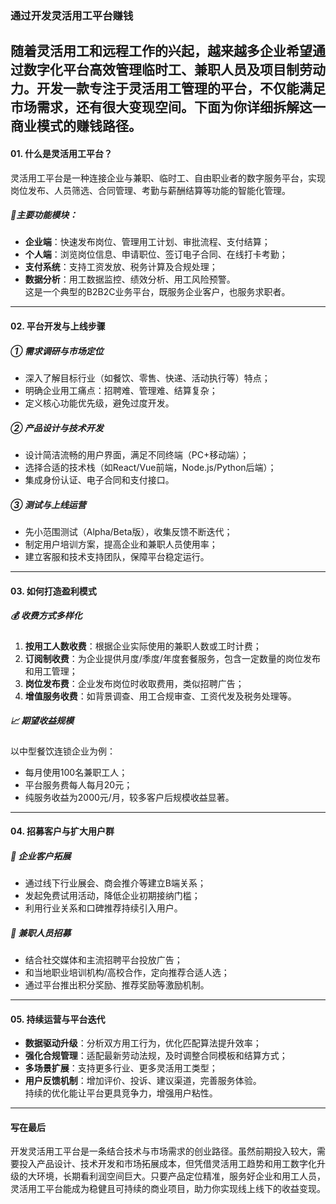### 通过开发灵活用工平台赚钱  
随着灵活用工和远程工作的兴起，越来越多企业希望通过数字化平台高效管理临时工、兼职人员及项目制劳动力。开发一款专注于灵活用工管理的平台，不仅能满足市场需求，还有很大变现空间。下面为你详细拆解这一商业模式的赚钱路径。  
---  
#### 01. 什么是灵活用工平台？  
灵活用工平台是一种连接企业与兼职、临时工、自由职业者的数字服务平台，实现岗位发布、人员筛选、合同管理、考勤与薪酬结算等功能的智能化管理。  
##### 🧩主要功能模块：  
- **企业端**：快速发布岗位、管理用工计划、审批流程、支付结算；  
- **个人端**：浏览岗位信息、申请职位、签订电子合同、在线打卡考勤；  
- **支付系统**：支持工资发放、税务计算及合规处理；  
- **数据分析**：用工数据监控、绩效分析、用工风险预警。  
这是一个典型的B2B2C业务平台，既服务企业客户，也服务求职者。  
---  
#### 02. 平台开发与上线步骤  
##### ① 需求调研与市场定位  
- 深入了解目标行业（如餐饮、零售、快递、活动执行等）特点；  
- 明确企业用工痛点：招聘难、管理难、结算复杂；  
- 定义核心功能优先级，避免过度开发。  
##### ② 产品设计与技术开发  
- 设计简洁流畅的用户界面，满足不同终端（PC+移动端）；  
- 选择合适的技术栈（如React/Vue前端，Node.js/Python后端）；  
- 集成身份认证、电子合同和支付接口。  
##### ③ 测试与上线运营  
- 先小范围测试（Alpha/Beta版），收集反馈不断迭代；  
- 制定用户培训方案，提高企业和兼职人员使用率；  
- 建立客服和技术支持团队，保障平台稳定运行。  
---  
#### 03. 如何打造盈利模式  
##### 💰 收费方式多样化  
1. **按用工人数收费**：根据企业实际使用的兼职人数或工时计费；  
2. **订阅制收费**：为企业提供月度/季度/年度套餐服务，包含一定数量的岗位发布和用工管理；  
3. **岗位发布费**：企业发布岗位时收取费用，类似招聘广告；  
4. **增值服务收费**：如背景调查、用工合规审查、工资代发及税务处理等。  
##### 📈 期望收益规模  
以中型餐饮连锁企业为例：  
- 每月使用100名兼职工人；  
- 平台服务费每人每月20元；  
- 纯服务收益为2000元/月，较多客户后规模收益显著。  
---  
#### 04. 招募客户与扩大用户群  
##### 📢 企业客户拓展  
- 通过线下行业展会、商会推介等建立B端关系；  
- 发起免费试用活动，降低企业初期接纳门槛；  
- 利用行业关系和口碑推荐持续引入用户。  
##### 👤 兼职人员招募  
- 结合社交媒体和主流招聘平台投放广告；  
- 和当地职业培训机构/高校合作，定向推荐合适人选；  
- 通过平台推出积分奖励、推荐奖励等激励机制。  
---  
#### 05. 持续运营与平台迭代  
- **数据驱动升级**：分析双方用工行为，优化匹配算法提升效率；  
- **强化合规管理**：适配最新劳动法规，及时调整合同模板和结算方式；  
- **多场景扩展**：支持更多行业、更多灵活用工类型；  
- **用户反馈机制**：增加评价、投诉、建议渠道，完善服务体验。  
持续的优化能让平台更具竞争力，增强用户粘性。  
---  
#### 写在最后  
开发灵活用工平台是一条结合技术与市场需求的创业路径。虽然前期投入较大，需要投入产品设计、技术开发和市场拓展成本，但凭借灵活用工趋势和用工数字化升级的大环境，长期看利润空间巨大。只要产品定位精准，服务好企业和用工人员，灵活用工平台能成为稳健且可持续的商业项目，助力你实现线上线下的收益变现。